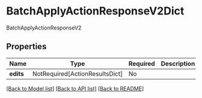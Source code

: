 # BatchApplyActionResponseV2Dict

BatchApplyActionResponseV2

## Properties
| Name | Type | Required | Description |
| ------------ | ------------- | ------------- | ------------- |
**edits** | NotRequired[ActionResultsDict] | No |  |


[[Back to Model list]](../../README.md#models-v1-link) [[Back to API list]](../../README.md#documentation-for-api-endpoints) [[Back to README]](../../README.md)
